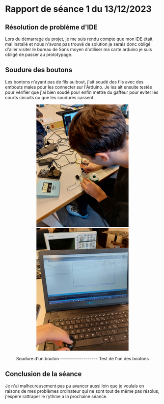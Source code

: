 # Rapport de séance 1 du 13/12/2023

## Résolution de problème d'IDE
Lors du démarrage du projet, je me suis rendu compte que mon IDE était mal installé et nous  n'avons pas trouvé de solution je serais donc obligé d'aller visiter le bureau de 
Sans moyen d'utiliser ma carte arduino je suis obligé de passer au prototypage.

## Soudure des boutons
Les bontons n'ayant pas de fils au bout, j'ait soudé des fils avec des embouts males pour les connecter sur l'Arduino. Je les ait ensuite testés pour vérifier que j'ai bien soudé pour enfin mettre du gaffeur pour eviter les courts circuits ou que les soudures cassent.

<p align="middle">
    <img src="https://github.com/MatveiBG/Le-Dealos/blob/main/Images%20Diverses/20231213_115449.jpg" width="300" />
    <img src="https://github.com/MatveiBG/Le-Dealos/blob/main/Images%20Diverses/20231213_121834.jpg" width="300" /> 
</p>
<p align="middle">
    <a>Soudure d'un bouton</a>
    <a>-------------------</a>
    <a>Test de l'un des boutons</a>
</p>

## Conclusion de la séance
Je n'ai malheureusement pas pu avancer aussi loin que je voulais en raisons de mes problèmes ordinateur qui ne sont tout de même pas résolus, j'espère rattraper le rythme a la prochaine séance.
